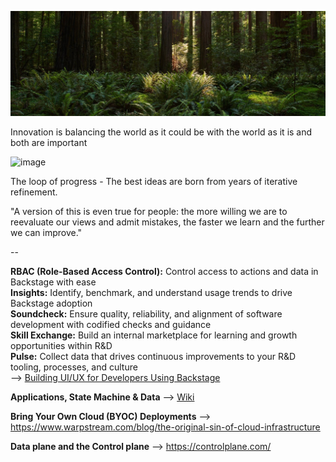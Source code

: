 ![](https://github.com/ankumar/architecture/blob/main/images/product%20development%2C%20change%2C%20and%20improvement.jpeg)

Innovation is balancing the world as it could be with the world as it is and both are important

![image](https://user-images.githubusercontent.com/658791/209478115-2fefbd42-26ce-4552-be01-bdc84a109277.png)

The loop of progress - The best ideas are born from years of iterative refinement.

"A version of this is even true for people: the more willing we are to reevaluate our views and admit mistakes, the faster we learn and the further we can improve."

--

**RBAC (Role-Based Access Control):** Control access to actions and data in Backstage with ease  
**Insights:** Identify, benchmark, and understand usage trends to drive Backstage adoption  
**Soundcheck:** Ensure quality, reliability, and alignment of software development with codified checks and guidance  
**Skill Exchange:** Build an internal marketplace for learning and growth opportunities within R&D  
**Pulse:** Collect data that drives continuous improvements to your R&D tooling, processes, and culture  
--> [Building UI/UX for Developers Using Backstage](https://backstage.spotify.com/docs/)  

**Applications, State Machine & Data** 
--> [Wiki](https://github.com/ankumar/Open-software-design/wiki)

**Bring Your Own Cloud (BYOC) Deployments** 
--> https://www.warpstream.com/blog/the-original-sin-of-cloud-infrastructure  

**Data plane and the Control plane** 
--> https://controlplane.com/ 

  

